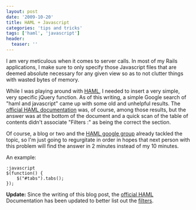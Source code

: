 ```yaml
---
layout: post
date: '2009-10-20'
title: HAML + Javascript
categories: 'tips and tricks'
tags: ['haml', 'javascript']
header:
  teaser: ''
---
```


I am very meticulous when it comes to server calls. In most of my Rails applications, I make sure to only specify those Javascript files that are deemed absolute necessary for any given view so as to not clutter things with wasted bytes of memory.

While I was playing around with [HAML](http://haml.info/), I needed to insert a very simple, very specific jQuery function. As of this writing, a simple Google search of "haml and javascript" came up with some old and unhelpful results. The [official HAML documentation](http://haml.info/docs/yardoc/file.REFERENCE.html) was, of course, among those results, but the answer was at the bottom of the document and a quick scan of the table of contents didn't associate "Filters :" as being the correct the section.

Of course, a blog or two and the [HAML google group](http://groups.google.com/group/haml/msg/5cfa940aa0333440) already tackled the topic, so I'm just going to regurgitate in order in hopes that next person with this problem will find the answer in 2 minutes instead of my 10 minutes.

An example:

```haml
:javascript
$(function() {
    $("#tabs").tabs();
});
```

**Update:** Since the writing of this blog post, the [official HAML](http://haml.info/docs/yardoc/file.REFERENCE.html) Documentation has been updated to better list out the [filters](http://haml.info/docs/yardoc/file.REFERENCE.html#filters).
